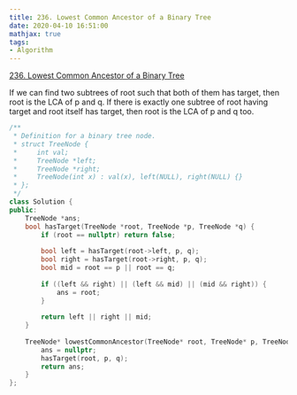```yaml
---
title: 236. Lowest Common Ancestor of a Binary Tree
date: 2020-04-10 16:51:00
mathjax: true
tags:
- Algorithm
---
```


[236. Lowest Common Ancestor of a Binary Tree](https://leetcode.com/problems/lowest-common-ancestor-of-a-binary-tree/)

If we can find two subtrees of root such that both of them has target, then root is the LCA of p and q.
If there is exactly one subtree of root having target and root itself has target, then root is the LCA of p and q too.

```cpp
/**
 * Definition for a binary tree node.
 * struct TreeNode {
 *     int val;
 *     TreeNode *left;
 *     TreeNode *right;
 *     TreeNode(int x) : val(x), left(NULL), right(NULL) {}
 * };
 */
class Solution {
public:
    TreeNode *ans;
    bool hasTarget(TreeNode *root, TreeNode *p, TreeNode *q) {
        if (root == nullptr) return false;
    
        bool left = hasTarget(root->left, p, q);
        bool right = hasTarget(root->right, p, q);
        bool mid = root == p || root == q;
        
        if ((left && right) || (left && mid) || (mid && right)) {
            ans = root;
        }
        
        return left || right || mid;
    }
    
    TreeNode* lowestCommonAncestor(TreeNode* root, TreeNode* p, TreeNode* q) {
        ans = nullptr;
        hasTarget(root, p, q);
        return ans;
    }
};
```